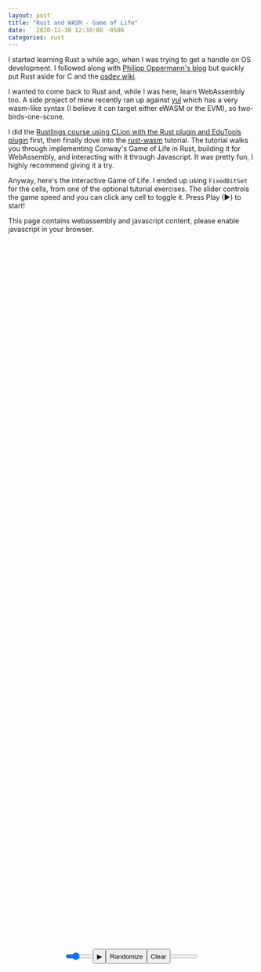 ```yaml
---
layout: post
title: "Rust and WASM - Game of Life"
date:   2020-12-30 12:30:00 -0500
categories: rust
---
```


I started learning Rust a while ago, when I was trying to get a handle
on OS development. I followed along with 
[Philipp Oppermann's blog](https://os.phil-opp.com/) but quickly put Rust
aside for C and the [osdev wiki](https://wiki.osdev.org/Expanded_Main_Page).

I wanted to come back to Rust and, while I was here, learn WebAssembly too.
A side project of mine recently ran up against [yul](https://ethereum.org/en/developers/docs/smart-contracts/languages/#yul)
which has a very wasm-like syntax (I believe it can target either eWASM or
the EVM), so two-birds-one-scone.

I did the [Rustlings course using CLion with the Rust plugin and EduTools plugin](https://blog.jetbrains.com/education/2019/12/19/rustlings-course-adaptation/)
first, then finally dove into the [rust-wasm](https://rustwasm.github.io/docs/book/introduction.html)
tutorial. The tutorial walks you through implementing Conway's Game of Life
in Rust, building it for WebAssembly, and interacting with it through Javascript.
It was pretty fun, I highly recommend giving it a try.

Anyway, here's the interactive Game of Life. I ended up using `FixedBitSet`
for the cells, from one of the optional tutorial exercises. The slider controls
the game speed and you can click any cell to toggle it. Press Play (▶) to start!

<style>
#fps {
    white-space: pre;
    font-family: monospace;
}
#game-of-life {
    position: absolute;
    top: 0;
    left: 0;
    width: 100%;
    height: 100%;
    display: flex;
    flex-direction: column;
    align-items: center;
    justify-content: center;
}
.Row {
    display: table;
    margin-left: auto;
    margin-right: auto;
    width: 100%;
    table-layout: fixed;
    border-spacing: 10px;
    align-items: center;
    justify-content: center;
    position: absolute;
    text-align: center;
}
.buttons {
    height: 30px;
}
.slider {
    width: 270px;
    display: block;
}
</style>

<noscript>This page contains webassembly and javascript content, please enable javascript in your browser.</noscript>
<div id="game-of-life">
    <canvas id="game-of-life-canvas"></canvas>
    <div class="Row">
        <button class="buttons" id="play-pause">▶</button>
        <button class="buttons" id="random">Randomize</button>
        <button class="buttons" id="clear">Clear</button>
    </div>
    <input type="range" id="tick-range" min="0" max="100" value="5" class="slider post-content e-content">
    <div id="fps"></div>
    <script src="./bootstrap.js"></script>
</div>
